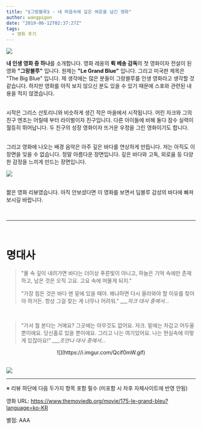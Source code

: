 ```yaml
---
title: "⟪그랑블루⟫ - 내 마음속에 깊은 여운을 남긴 영화"
author: wangpigon
date: "2019-06-12T02:37:27Z"
tags:
  - 영화 후기
---
```

![](https://files.steempeak.com/file/steempeak/wangpigon/c1gYM9er-2a53ea33deb53a136b4b61cf6c9a21427b2f70daf26d32c0d3c3dd624977c30e3e25e0b52283d29337d4230df9adf136237794b8aa145ca8a973a7c9bf1f009fea111a2fb51b37a64f53a52fdfded3aace4244265c7eb6fc5011265ae469d2ff.jpeg)

**내 인생 영화 중 하나**를 소개합니다. 영화 레옹의 **뤽 베송 감독**의 첫 영화이자 전설이 된 영화 **"그랑블루"** 입니다. 원제는 **"Le Grand Blue"** 입니다. 그리고 미국판 제목은 "The Big Blue" 입니다. 제 생각에는 많은 분들이 그랑블루를 인생 영화라고 생각할 것 같습니다. 하지만 영화를 아직 보지 않으신 분도 있을 수 있기 때문에 스포와 관련된 내용을 적지 않겠습니다. 

<br>시작은 그리스 산토리니와 비슷하게 생긴 작은 마을에서 시작됩니다. 어린 자크와 그의 친구 엔조는 어릴때 부터 라이벌이자 친구입니다. 다른 아이들에 비해 둘다 잠수 실력이 월등히 뛰어납니다. 두 친구의 성장 영화이자 뜨거운 우정을 그린 영화이기도 합니다.

<br>그리고 영화에 나오는 배경 음악은 아주 깊은 바다를 연상하게 만듭니다. 저는 아직도 이 장면을 잊을 수 없습니다. 정말 아름다운 장면입니다. 깊은 바다와 고독, 외로움 등 다양한 감정을 느끼게 만드는 장면입니다.

![](https://movie-phinf.pstatic.net/20130801_279/1375326848254gmivX_JPEG/movie_image.jpg?type=m665_443_2)

<br>짦은 영화 리뷰였습니다. 아직 안보셨다면 이 영화를 보면서 딥블루 감성의 바다에 빠져 보시길 바랍니다.

<br><hr><br>

# 명대사

> "물 속 깊이 내려가면 바다는 더이상 푸른빛이 아니고, 하늘은 기억 속에만 존재하고, 남은 것은 오직 고요. 고요 속에 머물게 되지."
>
> "가장 힘든 것은 바다 맨 밑에 있을 때야. 왜냐하면 다시 올라와야 할 이유를 찾아야 하거든. 항상 그걸 찾는 게 너무나 어려워."
*___자크 대사 중에서...*

<br>

> "가서 뭘 본다는 거예요? 그곳에는 아무것도 없어요. 자크. 밑에는 차갑고 어두울 뿐이에요. 당신홀로 있을 뿐이에요. 그리고 나는 여기있어요. 나는 현실속에 이렇게 있잖아요!"
*___조안나 대사 중에서...*

<center>![](https://i.imgur.com/Qcif0mW.gif)</center><br>

![](https://movie-phinf.pstatic.net/20130625_62/1372127080557dVWlh_JPEG/movie_image.jpg?type=m665_443_2)

---

※ 리뷰 하단에 다음 두가지 항목 포함 필수 (미포함 시 차후 자체사이트에 반영 안됨)

영화 URL: https://www.themoviedb.org/movie/175-le-grand-bleu?language=ko-KR

별점: AAA

